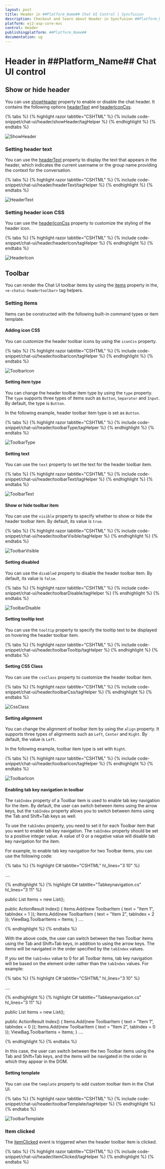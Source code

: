 ```yaml
---
layout: post
title: Header in ##Platform_Name## Chat UI Control | Syncfusion
description: Checkout and learn about Header in Syncfusion ##Platform_Name## Chat UI control of Syncfusion Essential JS 2 and more.
platform: ej2-asp-core-mvc
control: Header
publishingplatform: ##Platform_Name##
documentation: ug
---
```


# Header in ##Platform_Name## Chat UI control

## Show or hide header

You can use [showHeader](https://help.syncfusion.com/cr/aspnetcore-js2/Syncfusion.EJ2.InteractiveChat.ChatUI.html#Syncfusion_EJ2_InteractiveChat_ChatUI_ShowHeader) property to enable or disable the chat header. It contains the following options [headerText](https://help.syncfusion.com/cr/aspnetcore-js2/Syncfusion.EJ2.InteractiveChat.ChatUI.html#Syncfusion_EJ2_InteractiveChat_ChatUI_HeaderText) and [headerIconCss](https://help.syncfusion.com/cr/aspnetcore-js2/Syncfusion.EJ2.InteractiveChat.ChatUI.html#Syncfusion_EJ2_InteractiveChat_ChatUI_HeaderIconCss).

{% tabs %}
{% highlight razor tabtitle="CSHTML" %}
{% include code-snippet/chat-ui/header/showHeader/tagHelper %}
{% endhighlight %}
{% endtabs %}

![ShowHeader](images/show-header.png)

### Setting header text

You can use the [headerText](https://help.syncfusion.com/cr/aspnetcore-js2/Syncfusion.EJ2.InteractiveChat.ChatUI.html#Syncfusion_EJ2_InteractiveChat_ChatUI_HeaderText) property to display the text that appears in the header, which indicates the current username or the group name providing the context for the conversation.

{% tabs %}
{% highlight razor tabtitle="CSHTML" %}
{% include code-snippet/chat-ui/header/headerText/tagHelper %}
{% endhighlight %}
{% endtabs %}

![HeaderText](images/header-text.png)

### Setting header icon CSS

You can use the [headerIconCss](https://help.syncfusion.com/cr/aspnetcore-js2/Syncfusion.EJ2.InteractiveChat.ChatUI.html#Syncfusion_EJ2_InteractiveChat_ChatUI_HeaderIconCss) property to customize the styling of the header icon.

{% tabs %}
{% highlight razor tabtitle="CSHTML" %}
{% include code-snippet/chat-ui/header/headerIcon/tagHelper %}
{% endhighlight %}
{% endtabs %}

![HeaderIcon](images/header-icon.png)

## Toolbar

You can render the Chat UI toolbar items by using the [items](https://help.syncfusion.com/cr/aspnetcore-js2/Syncfusion.EJ2.InteractiveChat.ChatUIToolbarSettings.html#Syncfusion_EJ2_InteractiveChat_ChatUIToolbarSettings_Items) property in the, `<e-chatui-headertoolbar>` tag helpers.

### Setting items

Items can be constructed with the following built-in command types or item template.

#### Adding icon CSS

You can customize the header toolbar icons by using the `iconCss` property.

{% tabs %}
{% highlight razor tabtitle="CSHTML" %}
{% include code-snippet/chat-ui/header/toolbarIcon/tagHelper %}
{% endhighlight %}
{% endtabs %}

![ToolbarIcon](images/toolbar-icon.png)

#### Setting item type

You can change the header toolbar item type by using the `type` property. The `type` supports three types of items such as `Button`, `Separator` and `Input`. By default, the type is `Button`.

In the following example, header toolbar item type is set as `Button`.

{% tabs %}
{% highlight razor tabtitle="CSHTML" %}
{% include code-snippet/chat-ui/header/toolbarType/tagHelper %}
{% endhighlight %}
{% endtabs %}

![ToolbarType](images/toolbar-type.png)

#### Setting text

You can use the `text` property to set the text for the header toolbar item.

{% tabs %}
{% highlight razor tabtitle="CSHTML" %}
{% include code-snippet/chat-ui/header/toolbarText/tagHelper %}
{% endhighlight %}
{% endtabs %}

![ToolbarText](images/toolbar-text.png)

#### Show or hide toolbar item

You can use the `visible` property to specify whether to show or hide the header toolbar item. By default, its value is `true`.

{% tabs %}
{% highlight razor tabtitle="CSHTML" %}
{% include code-snippet/chat-ui/header/toolbarVisible/tagHelper %}
{% endhighlight %}
{% endtabs %}

![ToolbarVisible](images/toolbar-visible.png)

#### Setting disabled

You can use the `disabled` property to disable the header toolbar item. By default, its value is `false`.

{% tabs %}
{% highlight razor tabtitle="CSHTML" %}
{% include code-snippet/chat-ui/header/toolbarDisable/tagHelper %}
{% endhighlight %}
{% endtabs %}

![ToolbarDisable](images/toolbar-disable.png)

#### Setting tooltip text

You can use the `tooltip` property to specify the tooltip text to be displayed on hovering the header toolbar item.

{% tabs %}
{% highlight razor tabtitle="CSHTML" %}
{% include code-snippet/chat-ui/header/toolbarTooltip/tagHelper %}
{% endhighlight %}
{% endtabs %}

#### Setting CSS Class

You can use the `cssClass` property to customize the header toolbar item.

{% tabs %}
{% highlight razor tabtitle="CSHTML" %}
{% include code-snippet/chat-ui/header/toolbarCss/tagHelper %}
{% endhighlight %}
{% endtabs %}

![CssClass](images/toolbar-css.png)

#### Setting alignment

You can change the alignment of toolbar item by using the `align` property. It supports three types of alignments such as `Left`, `Center` and `Right`. By default, the value is `Left`.

In the following example, toolbar item type is set with `Right`.

{% tabs %}
{% highlight razor tabtitle="CSHTML" %}
{% include code-snippet/chat-ui/header/toolbarIcon/tagHelper %}
{% endhighlight %}
{% endtabs %}

![ToolbarIcon](images/toolbar-icon.png)

#### Enabling tab key navigation in toolbar

The `tabIndex` property of a Toolbar item is used to enable tab key navigation for the item. By default, the user can switch between items using the arrow keys, but the `tabIndex` property allows you to switch between items using the Tab and Shift+Tab keys as well.

To use the `tabIndex` property, you need to set it for each Toolbar item that you want to enable tab key navigation. The `tabIndex` property should be set to a positive integer value. A value of 0 or a negative value will disable tab key navigation for the item.

For example, to enable tab key navigation for two Toolbar items, you can use the following code:

{% tabs %}
{% highlight C# tabtitle="CSHTML" hl_lines="3 10" %}

<ejs-chatui id="chatUser">
    <e-chatui-headertoolbar items="@Model.Items"></e-chatui-headertoolbar>
</ejs-chatui>
....

{% endhighlight %}
{% highlight C# tabtitle="Tabkeynavigation.cs" hl_lines="3 11" %}

public List<ToolbarItem> Items = new List<ToolbarItem>();

public ActionResult Index()
{
    Items.Add(new ToolbarItem { text = "Item 1", tabIndex = 1 });
    Items.Add(new ToolbarItem { text = "Item 2", tabIndex = 2 });
    ViewBag.ToolbarItems = Items;
}
....

{% endhighlight %}
{% endtabs %}

With the above code, the user can switch between the two Toolbar items using the Tab and Shift+Tab keys, in addition to using the arrow keys. The items will be navigated in the order specified by the `tabIndex` values.

If you set the `tabIndex` value to 0 for all Toolbar items, tab key navigation will be based on the element order rather than the `tabIndex` values. For example:

{% tabs %}
{% highlight C# tabtitle="CSHTML" hl_lines="3 10" %}

<ejs-chatui id="chatUser">
    <e-chatui-headertoolbar items="@Model.Items"></e-chatui-headertoolbar>
</ejs-chatui>
....

{% endhighlight %}
{% highlight C# tabtitle="Tabkeynavigation.cs" hl_lines="3 11" %}

public List<ToolbarItem> Items = new List<ToolbarItem>();

public ActionResult Index()
{
    Items.Add(new ToolbarItem { text = "Item 1", tabIndex = 0 });
    Items.Add(new ToolbarItem { text = "Item 2", tabIndex = 0 });
    ViewBag.ToolbarItems = Items;
}
....

{% endhighlight %}
{% endtabs %}

In this case, the user can switch between the two Toolbar items using the Tab and Shift+Tab keys, and the items will be navigated in the order in which they appear in the DOM.

#### Setting template

You can use the `template` property to add custom toolbar item in the Chat UI.

{% tabs %}
{% highlight razor tabtitle="CSHTML" %}
{% include code-snippet/chat-ui/header/toolbarTemplate/tagHelper %}
{% endhighlight %}
{% endtabs %}

![ToolbarTemplate](images/toolbar-template.png)

### Item clicked

The [itemClicked](https://help.syncfusion.com/cr/aspnetcore-js2/Syncfusion.EJ2.InteractiveChat.ChatUIToolbarSettings.html#Syncfusion_EJ2_InteractiveChat_ChatUIToolbarSettings_ItemClicked) event is triggered when the header toolbar item is clicked.

{% tabs %}
{% highlight razor tabtitle="CSHTML" %}
{% include code-snippet/chat-ui/header/itemClicked/tagHelper %}
{% endhighlight %}
{% endtabs %}

